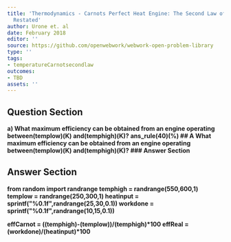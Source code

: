 ```yaml
---
title: 'Thermodynamics - Carnots Perfect Heat Engine: The Second Law of Thermodynamics
  Restated'
author: Urone et. al
date: February 2018
editor: ''
source: https://github.com/openwebwork/webwork-open-problem-library
type: ''
tags:
- temperatureCarnotsecondlaw
outcomes:
- TBD
assets: ''
---
```


## Question Section 

<b>
a) What maximum efficiency can be obtained from an engine operating between(templow)(K) and(temphigh)(K)?
ans_rule(40)(%)
## A
What maximum efficiency can be obtained from an engine operating between(templow)(K) and(temphigh)(K)?
### Answer Section


## Answer Section

from random import randrange
temphigh = randrange(550,600,1)
templow = randrange(250,300,1)
heatinput = sprintf("%0.1f",randrange(25,30,0.1))
workdone = sprintf("%0.1f",randrange(10,15,0.1))

effCarnot = ((temphigh)-(templow))/(temphigh)*100
effReal = (workdone)/(heatinput)*100